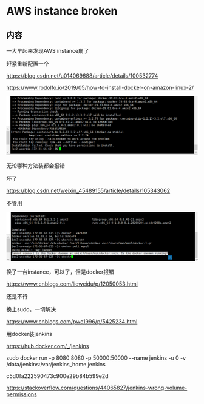 # AWS instance broken

## 内容

一大早起来发现AWS instance崩了

赶紧重新配置一个

https://blog.csdn.net/u014069688/article/details/100532774

https://www.rodolfo.io/2019/05/how-to-install-docker-on-amazon-linux-2/

![image-20200730083256365](AWS%20instance%20broken.assets/image-20200730083256365.png)

无论哪种方法装都会报错

坏了



https://blog.csdn.net/weixin_45489155/article/details/105343062

不管用



![image-20200730083613999](AWS%20instance%20broken.assets/image-20200730083613999.png)

换了一台instance，可以了，但是docker报错

https://www.cnblogs.com/lieweidu/p/12050053.html

还是不行

换上sudo，一切解决



https://www.cnblogs.com/pwc1996/p/5425234.html



用docker装jenkins

https://hub.docker.com/_/jenkins

sudo docker run -p 8080:8080 -p 50000:50000 --name jenkins -u 0 -v /data/jenkins:/var/jenkins_home jenkins 

c5d0fa222590473c900e29b84b599e2d

https://stackoverflow.com/questions/44065827/jenkins-wrong-volume-permissions